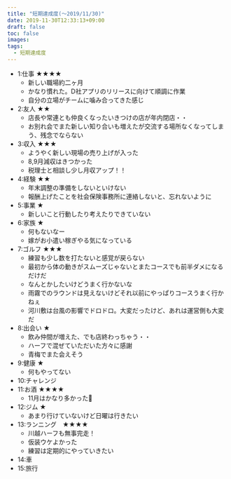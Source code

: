 ```yaml
---
title: "短期達成度(〜2019/11/30)"
date: 2019-11-30T12:33:13+09:00
draft: false
toc: false
images:
tags: 
  - 短期達成度
---
```


* 1:仕事 ★★★★
  * 新しい職場約二ヶ月
  * かなり慣れた。D社アプリのリリースに向けて順調に作業
  * 自分の立場がチームに噛み合ってきた感じ
* 2:友人 ★★
  * 店長や常連とも仲良くなったいきつけの店が年内閉店・・
  * お別れ会でまた新しい知り合いも増えたが交流する場所なくなってしまう、残念でならない
* 3:収入 ★★★
  * ようやく新しい現場の売り上げが入った
  * 8,9月減収はきつかった
  * 税理士と相談し少し月収アップ！！
* 4:経験 ★★
  * 年末調整の準備をしないといけない
  * 報酬上げたことを社会保険事務所に連絡しないと、忘れないように
* 5:事業 ★
  * 新しいこと行動したり考えたりできていない
* 6:家族 ★
  * 何もないなー
  * 嫁がお小遣い稼ぎやる気になっている
* 7:ゴルフ ★★★
  * 練習も少し数を打たないと感覚が戻らない
  * 最初から体の動きがスムーズじゃないとまたコースでも前半ダメになるだけだ
  * なんとかしたいけどうまく行かないな
  * 雨霧でのラウンドは見えないけどそれ以前にやっぱりコースうまく行かねぇ
  * 河川敷は台風の影響でドロドロ。大変だったけど、あれは運営側も大変だ
* 8:出会い ★
  * 飲み仲間が増えた、でも店終わっちゃう・・
  * ハーフで混ぜていただいた方々に感謝
  * 青梅でまた会えそう
* 9:健康 ★
  * 何もやってない
* 10:チャレンジ
* 11:お酒 ★★★★
  * 11月はかなり多かった
* 12:ジム ★
  * あまり行けていないけど日曜は行きたい
* 13:ランニング　★★★★
  * 川越ハーフも無事完走！
  * 仮装ウケよかった
  * 練習は定期的にやっていきたい
* 14:車
* 15:旅行
